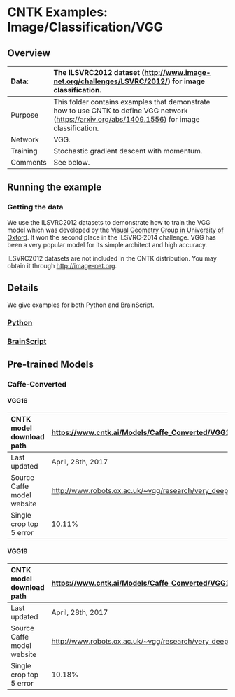 # CNTK Examples: Image/Classification/VGG

## Overview

|Data:     |The ILSVRC2012 dataset (http://www.image-net.org/challenges/LSVRC/2012/) for image classification.
|:---------|:---
|Purpose   |This folder contains examples that demonstrate how to use CNTK to define VGG network (https://arxiv.org/abs/1409.1556) for image classification.
|Network   |VGG.
|Training  |Stochastic gradient descent with momentum.
|Comments  |See below.

## Running the example

### Getting the data
We use the ILSVRC2012 datasets to demonstrate how to train the VGG model which was developed by the [Visual Geometry Group in University of Oxford](http://www.robots.ox.ac.uk/~vgg/research/very_deep/). It won the second place in the ILSVRC-2014 challenge. VGG has been a very popular model for its simple architect and high accuracy.

ILSVRC2012 datasets are not included in the CNTK distribution. You may obtain it through http://image-net.org.

## Details

We give examples for both Python and BrainScript.

### [Python](./Python)

### [BrainScript](./BrainScript)

## Pre-trained Models

### Caffe-Converted

#### VGG16
|CNTK model download path | https://www.cntk.ai/Models/Caffe_Converted/VGG16_ImageNet_Caffe.model
|:---------|:---
|Last updated | April, 28th, 2017
|Source Caffe model website | http://www.robots.ox.ac.uk/~vgg/research/very_deep/
|Single crop top 5 error | 10.11%

#### VGG19
|CNTK model download path | https://www.cntk.ai/Models/Caffe_Converted/VGG19_ImageNet_Caffe.model
|:---------|:---
|Last updated | April, 28th, 2017
|Source Caffe model website | http://www.robots.ox.ac.uk/~vgg/research/very_deep/ 
|Single crop top 5 error | 10.18%
